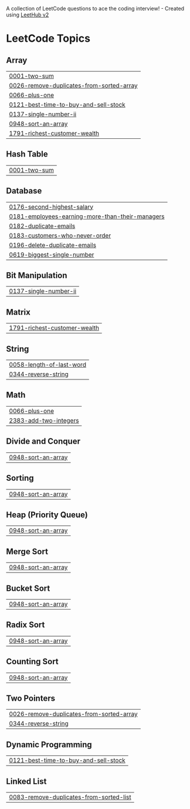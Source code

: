 A collection of LeetCode questions to ace the coding interview! - Created using [LeetHub v2](https://github.com/arunbhardwaj/LeetHub-2.0)
<!---LeetCode Topics Start-->
# LeetCode Topics
## Array
|  |
| ------- |
| [0001-two-sum](https://github.com/habeebckd/Leetcode/tree/master/0001-two-sum) |
| [0026-remove-duplicates-from-sorted-array](https://github.com/habeebckd/Leetcode/tree/master/0026-remove-duplicates-from-sorted-array) |
| [0066-plus-one](https://github.com/habeebckd/Leetcode/tree/master/0066-plus-one) |
| [0121-best-time-to-buy-and-sell-stock](https://github.com/habeebckd/Leetcode/tree/master/0121-best-time-to-buy-and-sell-stock) |
| [0137-single-number-ii](https://github.com/habeebckd/Leetcode/tree/master/0137-single-number-ii) |
| [0948-sort-an-array](https://github.com/habeebckd/Leetcode/tree/master/0948-sort-an-array) |
| [1791-richest-customer-wealth](https://github.com/habeebckd/Leetcode/tree/master/1791-richest-customer-wealth) |
## Hash Table
|  |
| ------- |
| [0001-two-sum](https://github.com/habeebckd/Leetcode/tree/master/0001-two-sum) |
## Database
|  |
| ------- |
| [0176-second-highest-salary](https://github.com/habeebckd/Leetcode/tree/master/0176-second-highest-salary) |
| [0181-employees-earning-more-than-their-managers](https://github.com/habeebckd/Leetcode/tree/master/0181-employees-earning-more-than-their-managers) |
| [0182-duplicate-emails](https://github.com/habeebckd/Leetcode/tree/master/0182-duplicate-emails) |
| [0183-customers-who-never-order](https://github.com/habeebckd/Leetcode/tree/master/0183-customers-who-never-order) |
| [0196-delete-duplicate-emails](https://github.com/habeebckd/Leetcode/tree/master/0196-delete-duplicate-emails) |
| [0619-biggest-single-number](https://github.com/habeebckd/Leetcode/tree/master/0619-biggest-single-number) |
## Bit Manipulation
|  |
| ------- |
| [0137-single-number-ii](https://github.com/habeebckd/Leetcode/tree/master/0137-single-number-ii) |
## Matrix
|  |
| ------- |
| [1791-richest-customer-wealth](https://github.com/habeebckd/Leetcode/tree/master/1791-richest-customer-wealth) |
## String
|  |
| ------- |
| [0058-length-of-last-word](https://github.com/habeebckd/Leetcode/tree/master/0058-length-of-last-word) |
| [0344-reverse-string](https://github.com/habeebckd/Leetcode/tree/master/0344-reverse-string) |
## Math
|  |
| ------- |
| [0066-plus-one](https://github.com/habeebckd/Leetcode/tree/master/0066-plus-one) |
| [2383-add-two-integers](https://github.com/habeebckd/Leetcode/tree/master/2383-add-two-integers) |
## Divide and Conquer
|  |
| ------- |
| [0948-sort-an-array](https://github.com/habeebckd/Leetcode/tree/master/0948-sort-an-array) |
## Sorting
|  |
| ------- |
| [0948-sort-an-array](https://github.com/habeebckd/Leetcode/tree/master/0948-sort-an-array) |
## Heap (Priority Queue)
|  |
| ------- |
| [0948-sort-an-array](https://github.com/habeebckd/Leetcode/tree/master/0948-sort-an-array) |
## Merge Sort
|  |
| ------- |
| [0948-sort-an-array](https://github.com/habeebckd/Leetcode/tree/master/0948-sort-an-array) |
## Bucket Sort
|  |
| ------- |
| [0948-sort-an-array](https://github.com/habeebckd/Leetcode/tree/master/0948-sort-an-array) |
## Radix Sort
|  |
| ------- |
| [0948-sort-an-array](https://github.com/habeebckd/Leetcode/tree/master/0948-sort-an-array) |
## Counting Sort
|  |
| ------- |
| [0948-sort-an-array](https://github.com/habeebckd/Leetcode/tree/master/0948-sort-an-array) |
## Two Pointers
|  |
| ------- |
| [0026-remove-duplicates-from-sorted-array](https://github.com/habeebckd/Leetcode/tree/master/0026-remove-duplicates-from-sorted-array) |
| [0344-reverse-string](https://github.com/habeebckd/Leetcode/tree/master/0344-reverse-string) |
## Dynamic Programming
|  |
| ------- |
| [0121-best-time-to-buy-and-sell-stock](https://github.com/habeebckd/Leetcode/tree/master/0121-best-time-to-buy-and-sell-stock) |
## Linked List
|  |
| ------- |
| [0083-remove-duplicates-from-sorted-list](https://github.com/habeebckd/Leetcode/tree/master/0083-remove-duplicates-from-sorted-list) |
<!---LeetCode Topics End-->